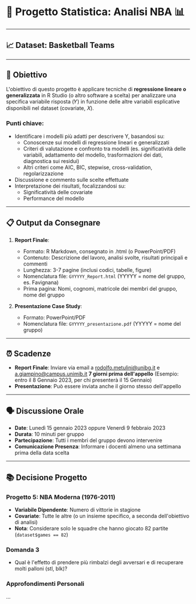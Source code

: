 # 🏀 Progetto Statistica: Analisi NBA 📊

---

## 📈 Dataset: Basketball Teams

---

## 🎯 Obiettivo

L'obiettivo di questo progetto è applicare tecniche di **regressione lineare o generalizzata** in R Studio (o altro software a scelta) per analizzare una specifica variabile risposta (𝑌) in funzione delle altre variabili esplicative disponibili nel dataset (covariate, 𝑋).

### Punti chiave:
- Identificare i modelli più adatti per descrivere Y, basandosi su:
  - Conoscenze sui modelli di regressione lineari e generalizzati
  - Criteri di valutazione e confronto tra modelli (es. significatività delle variabili, adattamento del modello, trasformazioni dei dati, diagnostica sui residui)
  - Altri criteri come AIC, BIC, stepwise, cross-validation, regolarizzazione
- Discussione e commento sulle scelte effettuate
- Interpretazione dei risultati, focalizzandosi su:
  - Significatività delle covariate
  - Performance del modello

---

## 📋 Output da Consegnare

1. **Report Finale**: 
   - Formato: R Markdown, consegnato in .html (o PowerPoint/PDF)
   - Contenuto: Descrizione del lavoro, analisi svolte, risultati principali e commenti
   - Lunghezza: 3-7 pagine (inclusi codici, tabelle, figure)
   - Nomenclatura file: `GYYYYY_Report.html` (YYYYY = nome del gruppo, es. Favignana)
   - Prima pagina: Nomi, cognomi, matricole dei membri del gruppo, nome del gruppo

2. **Presentazione Case Study**:
   - Formato: PowerPoint/PDF
   - Nomenclatura file: `GYYYYY_presentazione.pdf` (YYYYY = nome del gruppo)

---

## ⏰ Scadenze

- **Report Finale**: Inviare via email a rodolfo.metulini@unibg.it e a.giampino@campus.unimib.it **7 giorni prima dell'appello** (Esempio: entro il 8 Gennaio 2023, per chi presenterà il 15 Gennaio)
- **Presentazione**: Può essere inviata anche il giorno stesso dell'appello

---

## 🗣 Discussione Orale

- **Date**: Lunedì 15 gennaio 2023 oppure Venerdì 9 febbraio 2023
- **Durata**: 10 minuti per gruppo
- **Partecipazione**: Tutti i membri del gruppo devono intervenire
- **Comunicazione Presenza**: Informare i docenti almeno una settimana prima della data scelta

---

## 📚 Decisione Progetto

### Progetto 5: NBA Moderna (1976-2011)
- **Variabile Dipendente**: Numero di vittorie in stagione
- **Covariate**: Tutte le altre (o un insieme specifico, a seconda dell'obiettivo di analisi)
- **Nota**: Considerare solo le squadre che hanno giocato 82 partite (`dataset$games == 82`)

### Domanda 3
- Qual è l'effetto di prendere più rimbalzi degli avversari e di recuperare molti palloni (stl, blk)?

### Approfondimenti Personali
...


